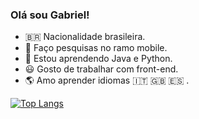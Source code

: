 ### Olá sou Gabriel!

- 🇧🇷 Nacionalidade brasileira.
- 🔭 Faço pesquisas no ramo mobile.
- 🌱 Estou aprendendo Java e Python.
- 😃 Gosto de trabalhar com front-end.
- 🌎 Amo aprender idiomas 🇮🇹 🇬🇧 🇪🇸  .

[![Top Langs](https://github-readme-stats.vercel.app/api/top-langs/?username=GabrielBBarros&hide_progress=true)](https://github.com/anuraghazra/github-readme-stats)
